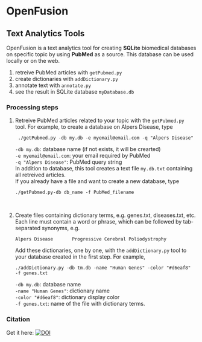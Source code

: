 # OpenFusion
## Text Analytics Tools

OpenFusion is a text analytics tool for creating **SQLite** biomedical databases on specific topic by using **PubMed** as a source. This  database can be used locally or on the web.

1. retreive PubMed articles with `getPubmed.py`
2. create dictionaries with `addDictionary.py`
3. annotate text with `annotate.py`
4. see the result in SQLite database `myDatabase.db`

### Processing steps

1. Retreive PubMed articles related to your topic with the `getPubmed.py` tool. For example, to create a database on Alpers Disease, type

        ./getPubmed.py -db my.db -e myemail@email.com -q "Alpers Disease"

    `-db my.db`: database name (if not exists, it will be crearted)\
    `-e myemail@email.com`: your email required by PubMed\
    `-q "Alpers Disease"`: PubMed query string\
    In addition to database, this tool creates a text file `my.db.txt` containing all retreived articles.<br>
    If you already have a file and want to create a new database, type

       ./getPubmed.py-db db_name -f PubMed_filename
    <br>
2. Create files containing dictionary terms, e.g. genes.txt, diseases.txt, etc. Each line must contain a word or phrase, which can be followed by tab-separated synonyms, e.g.

       Alpers Disease       Progressive Cerebral Poliodystrophy
    
    Add these dictionaries, one by one, with the `addDictionary.py` tool to your database created in the first step. For example,

       ./addDictionary.py -db tm.db -name "Human Genes" -color "#d6eaf8"  -f genes.txt
    `-db my.db`: database name\
    `-name "Human Genes"`: dictionary name\
    `-color "#d6eaf8"`: dictionary display color\
    `-f genes.txt`: name of the file with dictionary terms.


    
### Citation
Get it here:  [![DOI](https://zenodo.org/badge/248162501.svg)](https://zenodo.org/badge/latestdoi/248162501)